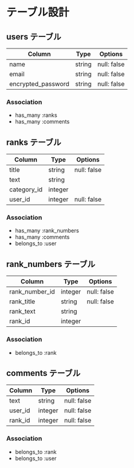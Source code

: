 # テーブル設計

## users テーブル

| Column                | Type   | Options     |
| --------------------- | ------ | ----------- |
| name                  | string | null: false |
| email                 | string | null: false |
| encrypted_password    | string | null: false |

### Association

- has_many :ranks
- has_many :comments

## ranks テーブル

| Column                | Type    | Options     |
| --------------------- | ------- | ----------- |
| title                 | string  | null: false |
| text                  | string  |             |
| category_id           | integer |             |
| user_id               | integer | null: false |

### Association

- has_many :rank_numbers
- has_many :comments
- belongs_to :user

## rank_numbers テーブル

| Column                | Type    | Options     |
| --------------------- | ------- | ----------- |
| rank_number_id        | integer | null: false |
| rank_title            | string  | null: false |
| rank_text             | string  |             |
| rank_id               | integer |             |

### Association

- belongs_to :rank

## comments テーブル

| Column                | Type    | Options     |
| --------------------- | ------- | ----------- |
| text                  | string  | null: false |
| user_id               | integer | null: false |
| rank_id               | integer | null: false |

### Association

- belongs_to :rank
- belongs_to :user
